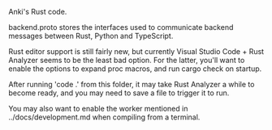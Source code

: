 Anki's Rust code.

backend.proto stores the interfaces used to communicate backend messages between Rust, Python and TypeScript.

Rust editor support is still fairly new, but currently Visual Studio Code + Rust Analyzer seems to be the least bad option. For the latter, you'll want to enable the options to expand proc macros, and run cargo check on startup.

After running 'code .' from this folder, it may take Rust Analyzer a while to become ready, and you may need to save a file to trigger it to run.

You may also want to enable the worker mentioned in ../docs/development.md when compiling from a
terminal.
